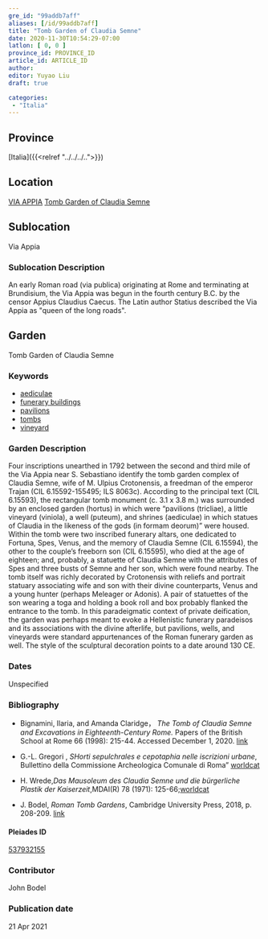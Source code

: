 ```yaml
---
gre_id: "99addb7aff"
aliases: [/id/99addb7aff]
title: "Tomb Garden of Claudia Semne"
date: 2020-11-30T10:54:29-07:00
latlon: [ 0, 0 ]
province_id: PROVINCE_ID
article_id: ARTICLE_ID
author:
editor: Yuyao Liu
draft: true

categories:
 - "Italia"
---
```


## Province
[Italia]({{<relref "../../../..">}})

## Location
[VIA APPIA](https://pleiades.stoa.org/places/356966898)
[Tomb Garden of Claudia Semne](https://pleiades.stoa.org/places/537932155)

<!--### Location Description-->

<!-- LEAVE THIS BLANK FOR NOW -->

## Sublocation
Via Appia

### Sublocation Description
An early Roman road (via publica) originating at Rome and terminating at Brundisium, the Via Appia was begun in the fourth century B.C. by the censor Appius Claudius Caecus. The Latin author Statius described the Via Appia as "queen of the long roads".



## Garden

Tomb Garden of Claudia Semne

### Keywords

- [aediculae](http://vocab.getty.edu/page/aat/300002574)
- [funerary buildings](http://vocab.getty.edu/page/aat/300005866)
- [pavilions](http://vocab.getty.edu/page/aat/300006819)
- [tombs](http://vocab.getty.edu/page/aat/300005926)
- [vineyard](http://vocab.getty.edu/page/aat/300000248)





### Garden Description
Four inscriptions unearthed in 1792 between the second and third mile of the Via Appia near S. Sebastiano identify the tomb garden complex of Claudia Semne, wife of M. Ulpius Crotonensis, a freedman of the emperor Trajan (CIL 6.15592-155495; ILS 8063c). According to the principal text (CIL 6.15593), the rectangular tomb monument (c. 3.1 x 3.8 m.) was surrounded by an enclosed garden (hortus) in which were “pavilions (tricliae), a little vineyard (viniola), a well (puteum), and shrines (aediculae) in which statues of Claudia in the likeness of the gods (in formam deorum)” were housed. Within the tomb were two inscribed funerary altars, one dedicated to Fortuna, Spes, Venus, and the memory of Claudia Semne (CIL 6.15594), the other to the couple’s freeborn son (CIL 6.15595), who died at the age of eighteen; and, probably, a statuette of Claudia  Semne with the attributes of Spes and three busts of  Semne and her son, which were found nearby. The tomb itself was richly decorated by Crotonensis with reliefs and portrait statuary associating wife and son with their divine counterparts, Venus and a young hunter (perhaps Meleager or Adonis). A pair of statuettes of the son wearing a toga and holding a book roll and box probably flanked the entrance to the tomb. In this paradeigmatic context of private deification, the garden was perhaps meant to evoke a Hellenistic funerary paradeisos and its associations with the divine afterlife, but pavilions, wells, and vineyards were standard appurtenances of the Roman funerary garden as well. The style of the sculptural decoration points to a date around 130 CE.




### Dates
Unspecified

### Bibliography
- Bignamini, Ilaria, and Amanda Claridge， *The Tomb of Claudia Semne and Excavations in Eighteenth-Century Rome.* Papers of the British School at Rome 66 (1998): 215-44. Accessed December 1, 2020. [link](https://www.jstor.org/stable/40310981)

- G.-L. Gregori , *SHorti sepulchrales e cepotaphia nelle iscrizioni urbane*, Bullettino della Commissione Archeologica Comunale di Roma” [worldcat](http://www.worldcat.org/oclc/886794800)

- H. Wrede,*Das Mausoleum des Claudia Semne und die bürgerliche Plastik der Kaiserzeit*,MDAI(R) 78 (1971): 125-66;[worldcat](http://www.worldcat.org/oclc/848753956)

- J. Bodel, *Roman Tomb Gardens*, Cambridge University Press, 2018, p. 208-209. [link](https://www.cambridge.org/core/books/gardens-of-the-roman-empire/roman-tomb-gardens/6BDAE36C21FFFADD3EB4E9CBD4BB8986)












<!--#### Periodo ID-->

<!-- [PERIODO_ID](https://pleiades.stoa.org/places/PLEIADES_ID) -->

#### Pleiades ID

[537932155](https://pleiades.stoa.org/places/537932155)



### Contributor
John Bodel


### Publication date


21 Apr 2021

<!--### Related articles-->

<!-- Links to other related articles. Leave blank for now -->